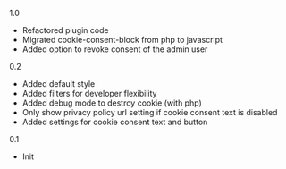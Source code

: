 1.0
- Refactored plugin code
- Migrated cookie-consent-block from php to javascript
- Added option to revoke consent of the admin user

0.2
- Added default style
- Added filters for developer flexibility
- Added debug mode to destroy cookie (with php)
- Only show privacy policy url setting if cookie consent text is disabled
- Added settings for cookie consent text and button

0.1
- Init